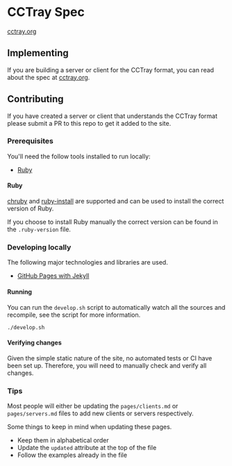 # CCTray Spec

[cctray.org](https://cctray.org/)

## Implementing

If you are building a server or client for the CCTray format, you can read about the spec at
[cctray.org](https://cctray.org/).

## Contributing

If you have created a server or client that understands the CCTray format please submit a PR to this repo to get it
added to the site.

### Prerequisites

You'll need the follow tools installed to run locally:
* [Ruby](https://www.ruby-lang.org/)

#### Ruby

[chruby](https://github.com/postmodern/chruby) and [ruby-install](https://github.com/postmodern/ruby-install) are
supported and can be used to install the correct version of Ruby.

If you choose to install Ruby manually the correct version can be found in the `.ruby-version` file.

### Developing locally

The following major technologies and libraries are used.

- [GitHub Pages with Jekyll](https://docs.github.com/en/pages/setting-up-a-github-pages-site-with-jekyll)

#### Running

You can run the `develop.sh` script to automatically watch all the sources and recompile, see the script for more 
information.

```
./develop.sh
```

#### Verifying changes

Given the simple static nature of the site, no automated tests or CI have been set up. Therefore, you will need to
manually check and verify all changes.

### Tips

Most people will either be updating the `pages/clients.md` or `pages/servers.md` files to add new clients or servers
respectively.

Some things to keep in mind when updating these pages.

- Keep them in alphabetical order
- Update the `updated` attribute at the top of the file
- Follow the examples already in the file

